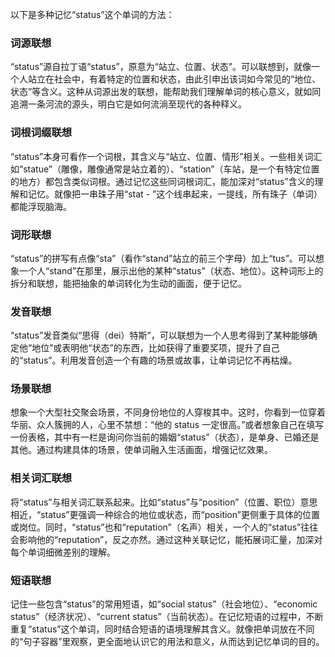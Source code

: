 以下是多种记忆“status”这个单词的方法：

### 词源联想
“status”源自拉丁语“status”，原意为“站立、位置、状态”。可以联想到，就像一个人站立在社会中，有着特定的位置和状态，由此引申出该词如今常见的“地位、状态”等含义。这种从词源出发的联想，能帮助我们理解单词的核心意义，就如同追溯一条河流的源头，明白它是如何流淌至现代的各种释义。

### 词根词缀联想
“status”本身可看作一个词根，其含义与“站立、位置、情形”相关。一些相关词汇如“statue”（雕像，雕像通常是站立着的）、“station”（车站，是一个有特定位置的地方）都包含类似词根。通过记忆这些同词根词汇，能加深对“status”含义的理解和记忆。就像把一串珠子用“stat - ”这个线串起来，一提线，所有珠子（单词）都能浮现脑海。

### 词形联想
“status”的拼写有点像“sta”（看作“stand”站立的前三个字母）加上“tus”。可以想象一个人“stand”在那里，展示出他的某种“status”（状态、地位）。这种词形上的拆分和联想，能把抽象的单词转化为生动的画面，便于记忆。

### 发音联想
“status”发音类似“思得（dei）特斯”，可以联想为一个人思考得到了某种能够确定他“地位”或表明他“状态”的东西，比如获得了重要奖项，提升了自己的“status”。利用发音创造一个有趣的场景或故事，让单词记忆不再枯燥。

### 场景联想
想象一个大型社交聚会场景，不同身份地位的人穿梭其中。这时，你看到一位穿着华丽、众人簇拥的人，心里不禁想：“他的 status 一定很高。”或者想象自己在填写一份表格，其中有一栏是询问你当前的婚姻“status”（状态），是单身、已婚还是其他。通过构建具体的场景，使单词融入生活画面，增强记忆效果。

### 相关词汇联想
将“status”与相关词汇联系起来。比如“status”与“position”（位置、职位）意思相近，“status”更强调一种综合的地位或状态，而“position”更侧重于具体的位置或岗位。同时，“status”也和“reputation”（名声）相关，一个人的“status”往往会影响他的“reputation”，反之亦然。通过这种关联记忆，能拓展词汇量，加深对每个单词细微差别的理解。

### 短语联想
记住一些包含“status”的常用短语，如“social status”（社会地位）、“economic status”（经济状况）、“current status”（当前状态）。在记忆短语的过程中，不断重复“status”这个单词，同时结合短语的语境理解其含义。就像把单词放在不同的“句子容器”里观察，更全面地认识它的用法和意义，从而达到记忆单词的目的。 